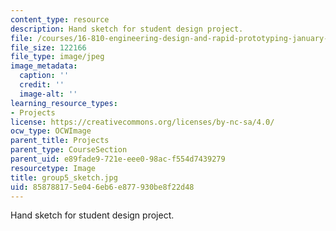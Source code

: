 ```yaml
---
content_type: resource
description: Hand sketch for student design project.
file: /courses/16-810-engineering-design-and-rapid-prototyping-january-iap-2005/858788175e046eb6e877930be8f22d48_group5_sketch.jpg
file_size: 122166
file_type: image/jpeg
image_metadata:
  caption: ''
  credit: ''
  image-alt: ''
learning_resource_types:
- Projects
license: https://creativecommons.org/licenses/by-nc-sa/4.0/
ocw_type: OCWImage
parent_title: Projects
parent_type: CourseSection
parent_uid: e89fade9-721e-eee0-98ac-f554d7439279
resourcetype: Image
title: group5_sketch.jpg
uid: 85878817-5e04-6eb6-e877-930be8f22d48
---
```

Hand sketch for student design project.